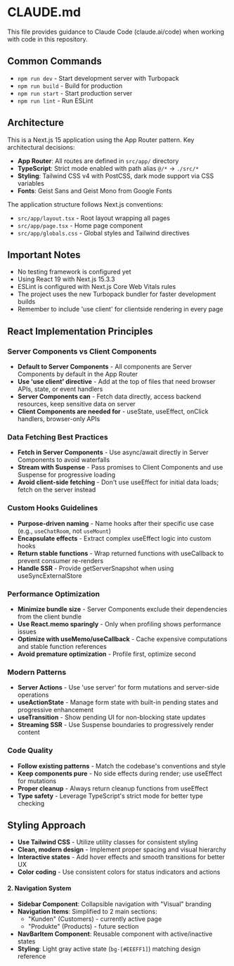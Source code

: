 # CLAUDE.md

This file provides guidance to Claude Code (claude.ai/code) when working with code in this repository.

## Common Commands

- `npm run dev` - Start development server with Turbopack
- `npm run build` - Build for production
- `npm run start` - Start production server
- `npm run lint` - Run ESLint

## Architecture

This is a Next.js 15 application using the App Router pattern. Key architectural decisions:

- **App Router**: All routes are defined in `src/app/` directory
- **TypeScript**: Strict mode enabled with path alias `@/*` → `./src/*`
- **Styling**: Tailwind CSS v4 with PostCSS, dark mode support via CSS variables
- **Fonts**: Geist Sans and Geist Mono from Google Fonts

The application structure follows Next.js conventions:
- `src/app/layout.tsx` - Root layout wrapping all pages
- `src/app/page.tsx` - Home page component
- `src/app/globals.css` - Global styles and Tailwind directives

## Important Notes

- No testing framework is configured yet
- Using React 19 with Next.js 15.3.3
- ESLint is configured with Next.js Core Web Vitals rules
- The project uses the new Turbopack bundler for faster development builds
- Remember to include 'use client' for clientside rendering in every page

## React Implementation Principles

### Server Components vs Client Components
- **Default to Server Components** - All components are Server Components by default in the App Router
- **Use 'use client' directive** - Add at the top of files that need browser APIs, state, or event handlers
- **Server Components can** - Fetch data directly, access backend resources, keep sensitive data on server
- **Client Components are needed for** - useState, useEffect, onClick handlers, browser-only APIs

### Data Fetching Best Practices
- **Fetch in Server Components** - Use async/await directly in Server Components to avoid waterfalls
- **Stream with Suspense** - Pass promises to Client Components and use Suspense for progressive loading
- **Avoid client-side fetching** - Don't use useEffect for initial data loads; fetch on the server instead

### Custom Hooks Guidelines
- **Purpose-driven naming** - Name hooks after their specific use case (e.g., `useChatRoom`, not `useMount`)
- **Encapsulate effects** - Extract complex useEffect logic into custom hooks
- **Return stable functions** - Wrap returned functions with useCallback to prevent consumer re-renders
- **Handle SSR** - Provide getServerSnapshot when using useSyncExternalStore

### Performance Optimization
- **Minimize bundle size** - Server Components exclude their dependencies from the client bundle
- **Use React.memo sparingly** - Only when profiling shows performance issues
- **Optimize with useMemo/useCallback** - Cache expensive computations and stable function references
- **Avoid premature optimization** - Profile first, optimize second

### Modern Patterns
- **Server Actions** - Use 'use server' for form mutations and server-side operations
- **useActionState** - Manage form state with built-in pending states and progressive enhancement
- **useTransition** - Show pending UI for non-blocking state updates
- **Streaming SSR** - Use Suspense boundaries to progressively render content

### Code Quality
- **Follow existing patterns** - Match the codebase's conventions and style
- **Keep components pure** - No side effects during render; use useEffect for mutations
- **Proper cleanup** - Always return cleanup functions from useEffect
- **Type safety** - Leverage TypeScript's strict mode for better type checking

## Styling Approach
- **Use Tailwind CSS** - Utilize utility classes for consistent styling
- **Clean, modern design** - Implement proper spacing and visual hierarchy
- **Interactive states** - Add hover effects and smooth transitions for better UX
- **Color coding** - Use consistent colors for status indicators and actions

#### 2. Navigation System
- **Sidebar Component**: Collapsible navigation with "Visual" branding
- **Navigation Items**: Simplified to 2 main sections:
  - "Kunden" (Customers) - currently active page
  - "Produkte" (Products) - future section
- **NavBarItem Component**: Reusable component with active/inactive states
- **Styling**: Light gray active state (`bg-[#EEEFF1]`) matching design reference